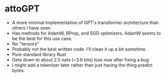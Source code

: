 # attoGPT

- A more minimal implementation of GPT's transformer architecture than others I have seen.
- Has methods for AdamW, RProp, and SGD optimizers. AdamW seems to be the best for this use case.
- No "tensors"
- Probably not the best written code. I'll clean it up a bit sometime.
- Pure standard library Rust
- Gets down to about 2.5 nats (~3.6 bits) loss now after fixing a bug
- I might add a tokenizer later rather than just having the thing predict bytes.
